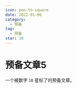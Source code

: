 ```yaml
---
icon: pen-to-square
date: 2022-01-06
category:
  - 预备
tag:
  - 预备
star: 10
---
```


# 预备文章5
一个被数字 `10` 星标了的预备文章。

 

